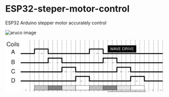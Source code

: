 # ESP32-steper-motor-control
ESP32 Arduino stepper motor accurately control 

![aruco image](/stepper.png)

![aruco image](/wave.png)
